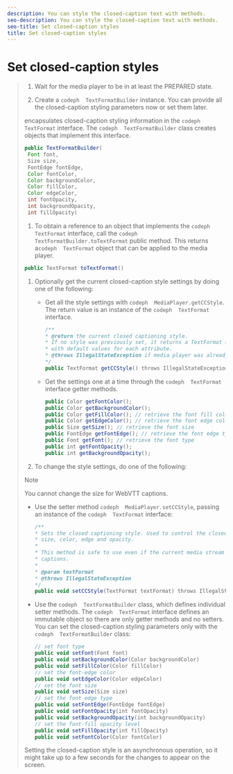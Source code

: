 ```yaml
---
description: You can style the closed-caption text with methods.
seo-description: You can style the closed-caption text with methods.
seo-title: Set closed-caption styles
title: Set closed-caption styles
---
```


# Set closed-caption styles

>1. Wait for the media player to be in at least the PREPARED state.
>   
>1. Create a `codeph  TextFormatBuilder` instance.
>   You can provide all the closed-caption styling parameters now or set them later.
>   
>   
>   encapsulates closed-caption styling information in the `codeph  TextFormat` interface. The `codeph  TextFormatBuilder` class creates objects that implement this interface.
>   
>   ```java
>   public TextFormatBuilder( 
>    Font font, 
>    Size size, 
>    FontEdge fontEdge, 
>    Color fontColor, 
>    Color backgroundColor, 
>    Color fillColor, 
>    Color edgeColor, 
>    int fontOpacity, 
>    int backgroundOpacity, 
>    int fillOpacity)
>   ```
>   
>   
>1. To obtain a reference to an object that implements the `codeph  TextFormat` interface, call the `codeph  TextFormatBuilder.toTextFormat` public method.
>   This returns a`codeph  TextFormat` object that can be applied to the media player.
>   ```java
>   public TextFormat toTextFormat()
>   ```
>   
>   
>1. Optionally get the current closed-caption style settings by doing one of the following:
>    * Get all the style settings with `codeph  MediaPlayer.getCCStyle`.
>      The return value is an instance of the `codeph  TextFormat` interface.
>      ```js
>      /** 
>      * @return the current closed captioning style. 
>      * If no style was previously set, it returns a TextFormat object 
>      * with default values for each attribute. 
>      * @throws IllegalStateException if media player was already released. 
>      */ 
>      public TextFormat getCCStyle() throws IllegalStateException;
>      ```
>      
>      
>    * Get the settings one at a time through the `codeph  TextFormat` interface getter methods.
>      ```js
>      public Color getFontColor(); 
>      public Color getBackgroundColor(); 
>      public Color getFillColor(); // retrieve the font fill color 
>      public Color getEdgeColor(); // retrieve the font edge color 
>      public Size getSize(); // retrieve the font size 
>      public FontEdge getFontEdge(); // retrieve the font edge type 
>      public Font getFont(); // retrieve the font type 
>      public int getFontOpacity(); 
>      public int getBackgroundOpacity();
>      ```
>      
>   
>1. To change the style settings, do one of the following:
>   >[!NOTE]
>   >
>   >You cannot change the size for WebVTT captions.
>   
>    * Use the setter method `codeph  MediaPlayer.setCCStyle`, passing an instance of the `codeph  TextFormat` interface:
>      ```js
>      /** 
>      * Sets the closed captioning style. Used to control the closed captioning font, 
>      * size, color, edge and opacity. 
>      * 
>      * This method is safe to use even if the current media stream doesn't have closed 
>      * captions. 
>      * 
>      * @param textFormat 
>      * @throws IllegalStateException 
>      */ 
>      public void setCCStyle(TextFormat textFormat) throws IllegalStateException;
>      ```
>      
>    * Use the `codeph  TextFormatBuilder` class, which defines individual setter methods.
>      The `codeph  TextFormat` interface defines an immutable object so there are only getter methods and no setters. You can set the closed-caption styling parameters only with the `codeph  TextFormatBuilder` class:
>      
>      ```js
>      // set font type 
>      public void setFont(Font font) 
>      public void setBackgroundColor(Color backgroundColor) 
>      public void setFillColor(Color fillColor) 
>      // set the font-edge color 
>      public void setEdgeColor(Color edgeColor) 
>      // set the font size 
>      public void setSize(Size size) 
>      // set the font edge type 
>      public void setFontEdge(FontEdge fontEdge) 
>      public void setFontOpacity(int fontOpacity) 
>      public void setBackgroundOpacity(int backgroundOpacity) 
>      // set the font-fill opacity level 
>      public void setFillOpacity(int fillOpacity) 
>      public void setFontColor(Color fontColor)
>      ```
>      
>   Setting the closed-caption style is an asynchronous operation, so it might take up to a few seconds for the changes to appear on the screen.
>   
>   
